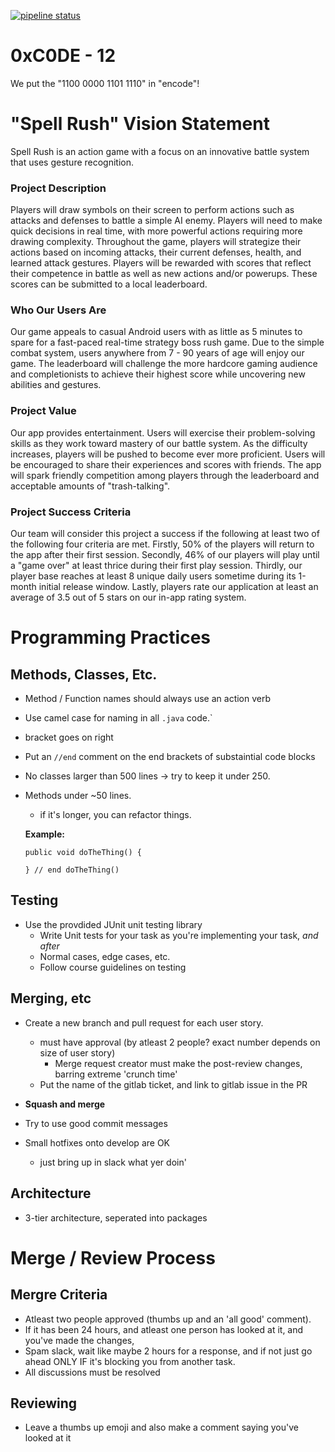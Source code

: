 [![pipeline status](https://code.cs.umanitoba.ca/comp3350-summer2019/0xc0de---12/badges/develop/pipeline.svg)](https://code.cs.umanitoba.ca/comp3350-summer2019/0xc0de---12/commits/develop)

# 0xC0DE - 12

We put the "1100 0000 1101 1110" in "encode"!

# "Spell Rush"  Vision Statement

Spell Rush is an action game with a focus on an innovative battle system that uses gesture recognition. 

### Project Description

Players will draw symbols on their screen to perform actions such as attacks and defenses to battle a simple AI enemy. Players will need to make quick decisions in real time, with more powerful actions requiring more drawing complexity. Throughout the game, players will strategize their actions based on incoming attacks, their current defenses, health, and learned attack gestures. Players will be rewarded with scores that reflect their competence in battle as well as new actions and/or powerups. These scores can be submitted to a local leaderboard. 

### Who Our Users Are

Our game appeals to casual Android users with as little as 5 minutes to spare for a fast-paced real-time strategy boss rush game. Due to the simple combat system, users anywhere from 7 - 90 years of age will enjoy our game.  The leaderboard will challenge the more hardcore gaming audience and completionists to achieve their highest score while uncovering new abilities and gestures.

### Project Value

Our app provides entertainment. Users will exercise their problem-solving skills as they work toward mastery of our battle system. As the difficulty increases, players will be pushed to become ever more proficient. Users will be encouraged to share their experiences and scores with friends. The app will spark friendly competition among players through the leaderboard and acceptable amounts of "trash-talking".

### Project Success Criteria

Our team will consider this project a success if the following at least two of the following four criteria are met. Firstly, 50% of the players will return to the app after their first session. Secondly, 46% of our players will play until a "game over" at least thrice during their first play session. Thirdly, our player base reaches at least 8 unique daily users sometime during its 1-month initial release window.  Lastly, players rate our application at least an average of 3.5 out of 5 stars on our in-app rating system.

# Programming Practices

## Methods, Classes, Etc.

- Method / Function names should always use an action verb

- Use camel case for naming in all `.java` code.`

- bracket goes on right

-  Put an `//end` comment on the end brackets of substaintial code blocks

- No classes larger than 500 lines -> try to keep it under 250.

- Methods under ~50 lines.

  - if it's longer, you can refactor things.

  **Example:**

  ```
  public void doTheThing() {
  
  } // end doTheThing()
  ```

## Testing

- Use the provdided JUnit unit testing library
  - Write Unit tests for your task as you're implementing your task, *and after*
  - Normal cases, edge cases, etc.
  - Follow course guidelines on testing

## Merging, etc

- Create a new branch and pull request for each user story.
  - must have approval (by atleast 2 people? exact number depends on size of user story)
    - Merge request creator must make the post-review changes, barring extreme 'crunch time'
  - Put the name of the gitlab ticket, and link to gitlab issue in the PR
- **Squash and merge**
- Try to use good commit messages

- Small hotfixes onto develop are OK
  - just bring up in slack what yer doin'

## Architecture

- 3-tier architecture, seperated into packages

# Merge / Review Process

## Mergre Criteria

- Atleast two people approved (thumbs up and an 'all good' comment).
- If it has been 24 hours, and atleast one person has looked at it, and you've made the changes, 
 - Spam slack, wait like maybe 2 hours for a response, and if not just go ahead ONLY IF it's blocking you from another task.
- All discussions must be resolved

## Reviewing
- Leave a thumbs up emoji and also make a comment saying you've looked at it